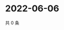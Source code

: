 # 2022-06-06

共 0 条

<!-- BEGIN WEIBO -->
<!-- 最后更新时间 Mon Jun 06 2022 23:13:23 GMT+0800 (China Standard Time) -->

<!-- END WEIBO -->
